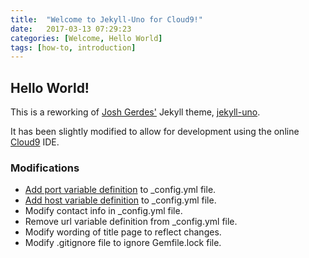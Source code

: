 ```yaml
---
title:  "Welcome to Jekyll-Uno for Cloud9!"
date:   2017-03-13 07:29:23
categories: [Welcome, Hello World]
tags: [how-to, introduction]
---
```


## Hello World!

This is a reworking of [Josh Gerdes'](https://github.com/joshgerdes) Jekyll theme, [jekyll-uno](https://github.com/joshgerdes/jekyll-uno).

It has been slightly modified to allow for development using the online [Cloud9](https://c9.io/) IDE.

### Modifications

* [Add port variable definition](../modify_for_cloud9/) to _config.yml file.
* [Add host variable definition](../modify_for_cloud9/) to _config.yml file.
* Modify contact info in _config.yml file.
* Remove url variable definition from _config.yml file.
* Modify wording of title page to reflect changes. 
* Modify .gitignore file to ignore Gemfile.lock file.